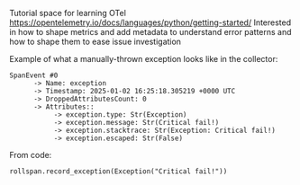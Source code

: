 Tutorial space for learning OTel
https://opentelemetry.io/docs/languages/python/getting-started/
Interested in how to shape metrics and add metadata to understand error patterns and how to shape them to ease issue investigation

Example of what a manually-thrown exception looks like in the collector:
```
SpanEvent #0
      -> Name: exception
      -> Timestamp: 2025-01-02 16:25:18.305219 +0000 UTC
      -> DroppedAttributesCount: 0
      -> Attributes::
           -> exception.type: Str(Exception)
           -> exception.message: Str(Critical fail!)
           -> exception.stacktrace: Str(Exception: Critical fail!)
           -> exception.escaped: Str(False)
```

From code:
```
rollspan.record_exception(Exception("Critical fail!"))
```
